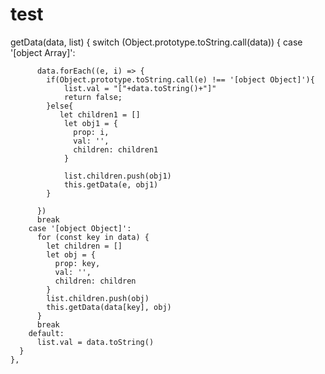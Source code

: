 # test

getData(data, list) {
      switch (Object.prototype.toString.call(data)) {
        case '[object Array]':
          
          data.forEach((e, i) => {
            if(Object.prototype.toString.call(e) !== '[object Object]'){
                list.val = "["+data.toString()+"]"
                return false;
            }else{
               let children1 = []
                let obj1 = {
                  prop: i,
                  val: '',
                  children: children1
                }
                
                list.children.push(obj1)
                this.getData(e, obj1)
            }
           
          })
          break
        case '[object Object]':
          for (const key in data) {
            let children = []
            let obj = {
              prop: key,
              val: '',
              children: children
            }
            list.children.push(obj)
            this.getData(data[key], obj)
          }
          break
        default:
          list.val = data.toString()
      }
    },
